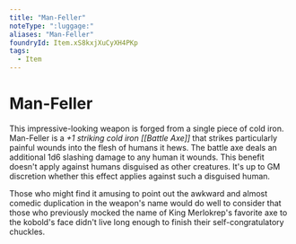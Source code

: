 ```yaml
---
title: "Man-Feller"
noteType: ":luggage:"
aliases: "Man-Feller"
foundryId: Item.xS8kxjXuCyXH4PKp
tags:
  - Item
---
```


# Man-Feller

This impressive-looking weapon is forged from a single piece of cold iron. Man-Feller is a _+1 striking cold iron [[Battle Axe]]_ that strikes particularly painful wounds into the flesh of humans it hews. The battle axe deals an additional 1d6 slashing damage to any human it wounds. This benefit doesn't apply against humans disguised as other creatures. It's up to GM discretion whether this effect applies against such a disguised human.

Those who might find it amusing to point out the awkward and almost comedic duplication in the weapon's name would do well to consider that those who previously mocked the name of King Merlokrep's favorite axe to the kobold's face didn't live long enough to finish their self-congratulatory chuckles.
